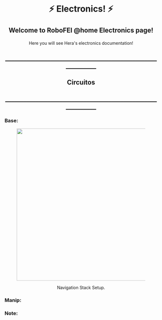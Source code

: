 # <p align="center"> ⚡ Electronics! ⚡ </p>

## <p align="center"> Welcome to RoboFEI @home Electronics page! </p>
  
<p align="center"> Here you will see Hera's electronics documentation! </p>





## <p align="center"> ____________________________________________________________ 
## <p align="center"> Circuitos  
## <p align="center"> ____________________________________________________________ 
  
  
### Base:
  
<figure align="center">
<img src="doc/overview_tf.png" width="500">
<p>Navigation Stack Setup.</p>
</figure>  
  
  
### Manip:
### Note:
  
